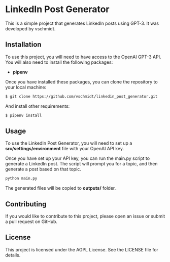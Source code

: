 # LinkedIn Post Generator

This is a simple project that generates LinkedIn posts using GPT-3. It was developed by vschmidt.

## Installation

To use this project, you will need to have access to the OpenAI GPT-3 API. You will also need to install the following packages:

- **pipenv**

Once you have installed these packages, you can clone the repository to your local machine:

```bash
$ git clone https://github.com/vschmidt/linkedin_post_generator.git
```

And install other requirements:

```bash
$ pipenv install
```

## Usage

To use the LinkedIn Post Generator, you will need to set up a **src/settings/environment** file with your OpenAI API key.

Once you have set up your API key, you can run the main.py script to generate a LinkedIn post. The script will prompt you for a topic, and then generate a post based on that topic.

```bash
python main.py
```

The generated files will be copied to **outputs/** folder.

## Contributing

If you would like to contribute to this project, please open an issue or submit a pull request on GitHub.

## License

This project is licensed under the AGPL License. See the LICENSE file for details.
